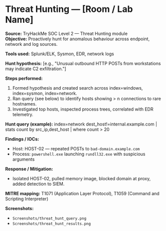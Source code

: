 # Threat Hunting — [Room / Lab Name]

**Source:** TryHackMe SOC Level 2 — Threat Hunting module  
**Objective:** Proactively hunt for anomalous behaviour across endpoint, network and log sources.

**Tools used:** Splunk/ELK, Sysmon, EDR, network logs

**Hunt hypothesis:** [e.g., "Unusual outbound HTTP POSTs from workstations may indicate C2 exfiltration."]

**Steps performed:**
1. Formed hypothesis and created search across index=windows, index=sysmon, index=network.
2. Ran query (see below) to identify hosts showing > n connections to rare hostnames.
3. Investigated top hosts, inspected process trees, correlated with EDR telemetry.

**Hunt query (example):**
index=network dest_host!=internal.example.com | stats count by src_ip,dest_host | where count > 20


**Findings / IOCs:**
- Host: HOST-02 — repeated POSTs to `bad-domain.example.com`
- Process: `powershell.exe` launching `rundll32.exe` with suspicious arguments

**Response / Mitigation:**
- Isolated HOST-02, pulled memory image, blocked domain at proxy, added detection to SIEM.

**MITRE mapping:** T1071 (Application Layer Protocol), T1059 (Command and Scripting Interpreter)

**Screenshots:**  
- `Screenshots/threat_hunt_query.png`  
- `Screenshots/threat_hunt_results.png`

